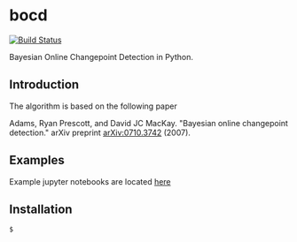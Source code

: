 # bocd
[![Build Status](https://travis-ci.com/y-bar/bcdpy.svg?branch=master)](https://travis-ci.com/y-bar/bocd)

Bayesian Online Changepoint Detection in Python.


## Introduction
The algorithm is based on the following paper

Adams, Ryan Prescott, and David JC MacKay. "Bayesian online changepoint detection." 
arXiv preprint [arXiv:0710.3742](https://arxiv.org/abs/0710.3742) (2007).


## Examples
Example jupyter notebooks are located [here](https://github.com/y-bar/bocd/tree/master/notebook)


## Installation
```bash
$  
```
